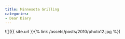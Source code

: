 ```yaml
---
title: Minnesota Grilling
categories:
- Dear Diary
---
```


![]({{ site.url }}{% link /assets/posts/2010/photo12.jpg %})
